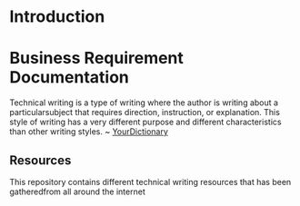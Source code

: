# Introduction

# Business Requirement Documentation

Technical writing is a type of writing where the author is writing about a particularsubject that requires direction, instruction, or explanation. This style of writing has a very different purpose and different characteristics than other writing styles. ~ [YourDictionary](https://grammar.yourdictionary.com/word-definitions/definition-of-technical-writing.html)

## Resources

This repository contains different technical writing resources that has been gatheredfrom all around the internet
